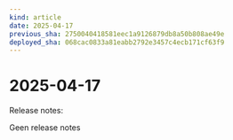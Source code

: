 ```yaml
---
kind: article
date: 2025-04-17
previous_sha: 2750040418581eec1a9126879db8a50b808ae49e
deployed_sha: 068cac0833a81eabb2792e3457c4ecb171cf63f9
---
```


# 2025-04-17

Release notes:

Geen release notes
